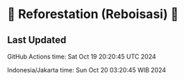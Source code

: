 
# 🌳 Reforestation (Reboisasi) 🌲

## Last Updated

GitHub Actions time: Sat Oct 19 20:20:45 UTC 2024

Indonesia/Jakarta time: Sun Oct 20 03:20:45 WIB 2024

